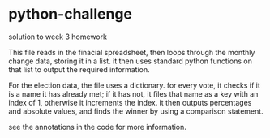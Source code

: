 # python-challenge
solution to week 3 homework


This file reads in the finacial spreadsheet, then loops through the monthly change data, storing it in a list. it then uses standard python functions on that list to output the required information.

For the election data, the file uses a dictionary. for every vote, it checks if it is a name it has already met; if it has not, it files that name as a key with an index of 1, otherwise it increments the index. it then outputs percentages and absolute values, and finds the winner by using a comparison statement.

see the annotations in the code for more information.
